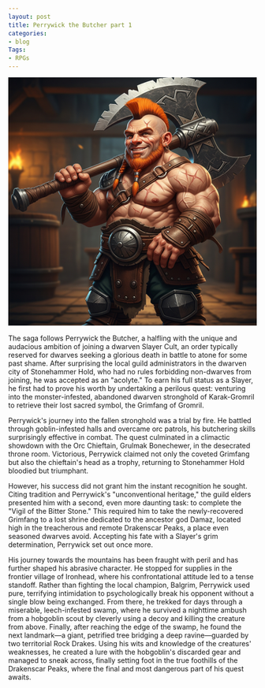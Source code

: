```yaml
---
layout: post
title: Perrywick the Butcher part 1
categories:
- blog
Tags:
- RPGs
---
```


<img src="https://github.com/Dreadnaughty-blip/dreadnaughty-blip.github.io/blob/master/assets/Perrywick_the_butcher.jpg?raw=true" alt="A picture of smiling Halfling Slayer">

The saga follows Perrywick the Butcher, a halfling with the unique and audacious ambition of joining a dwarven Slayer Cult, 
an order typically reserved for dwarves seeking a glorious death in battle to atone for some past shame. 
After surprising the local guild administrators in the dwarven city of Stonehammer Hold, who had no rules forbidding non-dwarves from joining, he was accepted as an "acolyte." 
To earn his full status as a Slayer, he first had to prove his worth by undertaking a perilous quest: venturing into the monster-infested, abandoned dwarven stronghold of Karak-Gromril
to retrieve their lost sacred symbol, the Grimfang of Gromril.

Perrywick's journey into the fallen stronghold was a trial by fire. 
He battled through goblin-infested halls and overcame orc patrols, his butchering skills surprisingly effective in combat. The quest culminated in a climactic showdown 
with the Orc Chieftain, Grulmak Bonechewer, in the desecrated throne room. Victorious, Perrywick claimed not only the coveted Grimfang but also the chieftain's head as 
a trophy, returning to Stonehammer Hold bloodied but triumphant.

However, his success did not grant him the instant recognition he sought. 
Citing tradition and Perrywick's "unconventional heritage," the guild elders presented him with a second, even more daunting task: to complete the "Vigil of the Bitter Stone." 
This required him to take the newly-recovered Grimfang to a lost shrine dedicated to the ancestor god Damaz, located high in the treacherous and remote Drakenscar Peaks, 
a place even seasoned dwarves avoid. Accepting his fate with a Slayer's grim determination, Perrywick set out once more.

His journey towards the mountains has been fraught with peril and has further shaped his abrasive character. 
He stopped for supplies in the frontier village of Ironhead, where his confrontational attitude led to a tense standoff. 
Rather than fighting the local champion, Balgrim, Perrywick used pure, terrifying intimidation to psychologically break his opponent without a single blow being exchanged. 
From there, he trekked for days through a miserable, leech-infested swamp, where he survived a nighttime ambush from a hobgoblin scout by cleverly using a decoy and killing the creature from above. 
Finally, after reaching the edge of the swamp, he found the next landmark—a giant, petrified tree bridging a deep ravine—guarded by two territorial Rock Drakes. 
Using his wits and knowledge of the creatures' weaknesses, he created a lure with the hobgoblin's discarded gear and managed to sneak across, finally setting foot in the true foothills 
of the Drakenscar Peaks, where the final and most dangerous part of his quest awaits.
